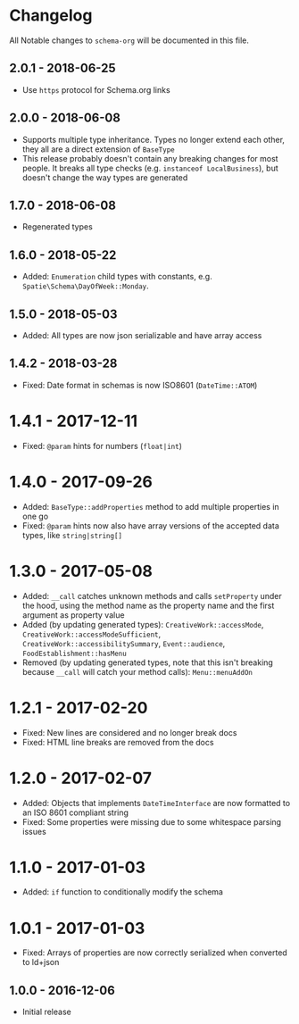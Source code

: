 # Changelog

All Notable changes to `schema-org` will be documented in this file.

## 2.0.1 - 2018-06-25
- Use `https` protocol for Schema.org links

## 2.0.0 - 2018-06-08
- Supports multiple type inheritance. Types no longer extend each other, they all are a direct extension of `BaseType`
- This release probably doesn't contain any breaking changes for most people. It breaks all type checks (e.g. `instanceof LocalBusiness`), but doesn't change the way types are generated

## 1.7.0 - 2018-06-08
- Regenerated types

## 1.6.0 - 2018-05-22
- Added: `Enumeration` child types with constants, e.g. `Spatie\Schema\DayOfWeek::Monday`.

## 1.5.0 - 2018-05-03
- Added: All types are now json serializable and have array access

## 1.4.2 - 2018-03-28
- Fixed: Date format in schemas is now ISO8601 (`DateTime::ATOM`)

# 1.4.1 - 2017-12-11
- Fixed: `@param` hints for numbers (`float|int`)

# 1.4.0 - 2017-09-26
- Added: `BaseType::addProperties` method to add multiple properties in one go
- Fixed: `@param` hints now also have array versions of the accepted data types, like `string|string[]`

# 1.3.0 - 2017-05-08
- Added: `__call` catches unknown methods and calls `setProperty` under the hood, using the method name as the property name and the first argument as property value
- Added (by updating generated types): `CreativeWork::accessMode`, `CreativeWork::accessModeSufficient`, `CreativeWork::accessibilitySummary`, `Event::audience`, `FoodEstablishment::hasMenu`
- Removed (by updating generated types, note that this isn't breaking because `__call` will catch your method calls): `Menu::menuAddOn`

# 1.2.1 - 2017-02-20
- Fixed: New lines are considered and no longer break docs
- Fixed: HTML line breaks are removed from the docs

# 1.2.0 - 2017-02-07
- Added: Objects that implements `DateTimeInterface` are now formatted to an ISO 8601 compliant string
- Fixed: Some properties were missing due to some whitespace parsing issues

# 1.1.0 - 2017-01-03
- Added: `if` function to conditionally modify the schema

# 1.0.1 - 2017-01-03
- Fixed: Arrays of properties are now correctly serialized when converted to ld+json

## 1.0.0 - 2016-12-06
- Initial release
